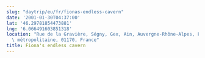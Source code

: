 ```yaml
---
slug: "daytrip/eu/fr/fionas-endless-cavern"
date: '2001-01-30T04:37:00'
lat: '46.29781854473881'
lng: '6.066491603851318'
location: "Rue de la Gravière, Ségny, Gex, Ain, Auvergne-Rhône-Alpes, France\
  \ métropolitaine, 01170, France"
title: Fiona's endless cavern
---
```



